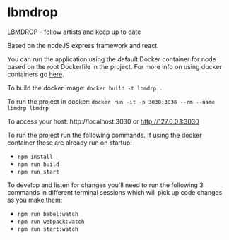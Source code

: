 # lbmdrop
LBMDROP - follow artists and keep up to date

Based on the nodeJS express framework and react.

You can run the application using the default Docker container for node based on the root Dockerfile in the project. For more info on using docker containers go [here](http://docs.docker.com/engine/userguide/usingdocker/).

To build the docker image:
`docker build -t lbmdrp .`

To run the project in docker:
`docker run -it -p 3030:3030 --rm --name lbmdrp lbmdrp`

To access your host:
http://localhost:3030 or http://127.0.0.1:3030


To run the project run the following commands.  If using the docker container these are already run on startup:

* `npm install`
* `npm run build`
* `npm run start`

To develop and listen for changes you'll need to run the following 3 commands in different terminal sessions which will pick up code changes as you make them:

* `npm run babel:watch`
* `npm run webpack:watch`
* `npm run start:watch`
